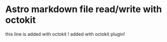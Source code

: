 # Astro markdown file read/write with octokit
this line is added with octokit !
added with octokit plugin!